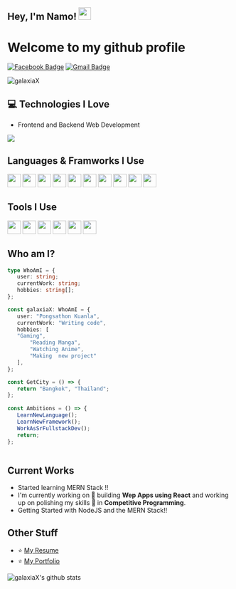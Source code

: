 ## Hey, I'm Namo! <img src="https://media.giphy.com/media/hvRJCLFzcasrR4ia7z/giphy.gif" width="28px" height="28px">

<h1>Welcome to my github profile</h1> 



[![Facebook Badge](https://img.shields.io/badge/-Pongsathon%20Kuanla-blue?style=flat-square&logo=Facebook&logoColor=white&link=https://www.facebook.com/namo.pongsathon)](https://www.facebook.com/namo.pongsathon) [![Gmail Badge](https://img.shields.io/badge/-pongsathon149@gmail.com-c14438?style=flat-square&logo=Gmail&logoColor=white&link=mailto:pongsathon149@gmail.com)](mailto:pongsathon149@gmail.com)
<p align="left"> <img src="https://komarev.com/ghpvc/?username=galaxiax" alt="galaxiaX" /> </p>


## :computer: Technologies I Love
* Frontend and Backend Web Development

<img src = "https://github-readme-stats.vercel.app/api/top-langs/?username=galaxiaX&layout=compact">


## Languages & Framworks I Use

<img src = 'https://icon.icepanel.io/Technology/svg/HTML5.svg' width='30'/>  <img src = 
'https://icon.icepanel.io/Technology/svg/CSS3.svg' width='30'/>  <img src = 
'https://icon.icepanel.io/Technology/svg/Sass.svg' height='30'/>  <img src = 
'https://icon.icepanel.io/Technology/svg/Tailwind-CSS.svg' width='30'/>  <img src = 
'https://icon.icepanel.io/Technology/svg/JavaScript.svg' width='30'/>  <img src = 
'https://icon.icepanel.io/Technology/svg/TypeScript.svg' width='30'/>  <img src = 
'https://icon.icepanel.io/Technology/svg/Node.js.svg' width='30'/>  <img src = 
'https://icon.icepanel.io/Technology/png-shadow-512/Express.png' width='30'/>  <img src = 
'https://icon.icepanel.io/Technology/svg/React.svg' width='30'/>  <img src = 
'https://icon.icepanel.io/Technology/png-shadow-512/Next.js.png' width='30'/>


 
## Tools I Use

<img src = 'https://icon.icepanel.io/Technology/svg/Vite.js.svg' width='30'/>  <img src = 
'https://icon.icepanel.io/Technology/svg/Visual-Studio-Code-%28VS-Code%29.svg' width='30'/>  <img src = 
'https://icon.icepanel.io/Technology/svg/Postman.svg' width='30'/>  <img src = 
'https://icon.icepanel.io/Technology/svg/MongoDB.svg' width='30'/>  <img src = 
'https://icon.icepanel.io/Technology/svg/Git.svg' width='30'/>  <img src = 
'https://icon.icepanel.io/Technology/png-shadow-512/GitHub.png' width='30'/> 

 
 ## Who am I?
 ```typescript
 type WhoAmI = {
 	user: string;
 	currentWork: string;
 	hobbies: string[];
};

const galaxiaX: WhoAmI = {
	user: "Pongsathon Kuanla",
	currentWork: "Writing code",
	hobbies: [
  	"Gaming",
		"Reading Manga",
		"Watching Anime",
		"Making  new project"
	],
};

const GetCity = () => {
	return "Bangkok", "Thailand";
};
	
const Ambitions = () => {
	LearnNewLanguage();
	LearnNewFramework();
	WorkAsSrFullstackDev();
	return;
};
	
 ```
 
## Current Works
 * Started learning MERN Stack !!
 * I'm currently working on 🔭 building **Wep Apps using React** and working up on polishing my skills 🌱 in **Competitive Programming**.
 * Getting Started with NodeJS and the MERN Stack!!
 
## Other Stuff
  - ⭐ [My Resume](https://galaxiadev.vercel.app)
  - ⭐ [My Portfolio](https://galaxiadev.vercel.app)
 

![galaxiaX's github stats](https://github-readme-stats.vercel.app/api?username=galaxiaX&show_icons=true&hide=[%22issues%22])
 
 

